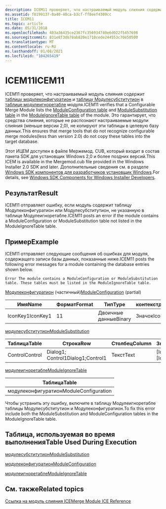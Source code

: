 ```yaml
---
description: ICEM11 проверяет, что настраиваемый модуль слияния содержит таблицу Модулеконфигуратион и таблицу Модулесубститутион в таблице Модулеигноретабле модуля.
ms.assetid: f0199137-0a40-40ca-b3cf-ff8eef4309cc
title: ICEM11
ms.topic: article
ms.date: 05/31/2018
ms.openlocfilehash: 403a36435ce2367fc356934740e6d022f5457698
ms.sourcegitcommit: 831e8f3db78ab820e1710cede244553c70e50500
ms.translationtype: MT
ms.contentlocale: ru-RU
ms.lasthandoff: 01/08/2021
ms.locfileid: "104265419"
---
```

# <a name="icem11"></a><span data-ttu-id="59221-103">ICEM11</span><span class="sxs-lookup"><span data-stu-id="59221-103">ICEM11</span></span>

<span data-ttu-id="59221-104">ICEM11 проверяет, что настраиваемый модуль слияния содержит [таблицу модулеконфигуратион](moduleconfiguration-table.md) и [таблицу Модулесубститутион](modulesubstitution-table.md) в [таблице модулеигноретабле](moduleignoretable-table.md) модуля.</span><span class="sxs-lookup"><span data-stu-id="59221-104">ICEM11 verifies that a Configurable Merge Module lists the [ModuleConfiguration table](moduleconfiguration-table.md) and [ModuleSubstitution table](modulesubstitution-table.md) in the [ModuleIgnoreTable table](moduleignoretable-table.md) of the module.</span></span> <span data-ttu-id="59221-105">Это гарантирует, что средства слияния, которые не распознают настраиваемые модули слияния (меньше версии 2,0), не копируют эти таблицы в целевую базу данных.</span><span class="sxs-lookup"><span data-stu-id="59221-105">This ensures that merge tools that do not recognize configurable merge modules(less than version 2.0) do not copy these tables into the target database.</span></span>

<span data-ttu-id="59221-106">Этот ИЦЕМ доступен в файле Мержемод. CUB, который входит в состав пакета SDK для установщик Windows 2,0 и более поздних версий.</span><span class="sxs-lookup"><span data-stu-id="59221-106">This ICEM is available in the Mergemod.cub file provided in the Windows Installer 2.0 SDK and later.</span></span> <span data-ttu-id="59221-107">Дополнительные сведения см. в разделе [Windows SDK компонентов для разработчиков установщик Windows](platform-sdk-components-for-windows-installer-developers.md).</span><span class="sxs-lookup"><span data-stu-id="59221-107">For details, see [Windows SDK Components for Windows Installer Developers](platform-sdk-components-for-windows-installer-developers.md).</span></span>

## <a name="result"></a><span data-ttu-id="59221-108">Результат</span><span class="sxs-lookup"><span data-stu-id="59221-108">Result</span></span>

<span data-ttu-id="59221-109">ICEM11 отправляет ошибку, если модуль содержит таблицу Модулеконфигуратион или Модулесубститутион, не указанную в таблице Модулеигноретабле.</span><span class="sxs-lookup"><span data-stu-id="59221-109">ICEM11 posts an error if the module contains a ModuleConfiguration or ModuleSubstitution table not listed in the ModuleIgnoreTable table.</span></span>

## <a name="example"></a><span data-ttu-id="59221-110">Пример</span><span class="sxs-lookup"><span data-stu-id="59221-110">Example</span></span>

<span data-ttu-id="59221-111">ICEM11 отправляет следующие сообщения об ошибках для модуля, содержащего записи базы данных, показанные ниже.</span><span class="sxs-lookup"><span data-stu-id="59221-111">ICEM11 posts the following error messages for a module containing the database entries shown below.</span></span>

``` syntax
Error The module contains a ModuleConfiguration or ModuleSubstitution 
table. These tables must be listed in the ModuleIgnoreTable table.
```

<span data-ttu-id="59221-112">[Модулеконфигуратион](moduleconfiguration-table.md) (частичный)</span><span class="sxs-lookup"><span data-stu-id="59221-112">[ModuleConfiguration](moduleconfiguration-table.md) (partial)</span></span>



| <span data-ttu-id="59221-113">Имя</span><span class="sxs-lookup"><span data-stu-id="59221-113">Name</span></span>     | <span data-ttu-id="59221-114">Формат</span><span class="sxs-lookup"><span data-stu-id="59221-114">Format</span></span> | <span data-ttu-id="59221-115">Тип</span><span class="sxs-lookup"><span data-stu-id="59221-115">Type</span></span>   | <span data-ttu-id="59221-116">контекстдата</span><span class="sxs-lookup"><span data-stu-id="59221-116">ContextData</span></span> | <span data-ttu-id="59221-117">DefaultValue</span><span class="sxs-lookup"><span data-stu-id="59221-117">DefaultValue</span></span> |
|----------|--------|--------|-------------|--------------|
| <span data-ttu-id="59221-118">IconKey1</span><span class="sxs-lookup"><span data-stu-id="59221-118">IconKey1</span></span> | <span data-ttu-id="59221-119">1</span><span class="sxs-lookup"><span data-stu-id="59221-119">1</span></span>      | <span data-ttu-id="59221-120">Двоичные данные</span><span class="sxs-lookup"><span data-stu-id="59221-120">Binary</span></span> | <span data-ttu-id="59221-121">Значок</span><span class="sxs-lookup"><span data-stu-id="59221-121">Icon</span></span>        | <span data-ttu-id="59221-122">дефаултикон</span><span class="sxs-lookup"><span data-stu-id="59221-122">DefaultIcon</span></span>  |



 

[<span data-ttu-id="59221-123">модулесубститутион</span><span class="sxs-lookup"><span data-stu-id="59221-123">ModuleSubstitution</span></span>](modulesubstitution-table.md)



| <span data-ttu-id="59221-124">Таблица</span><span class="sxs-lookup"><span data-stu-id="59221-124">Table</span></span>   | <span data-ttu-id="59221-125">Строка</span><span class="sxs-lookup"><span data-stu-id="59221-125">Row</span></span>              | <span data-ttu-id="59221-126">Столбец</span><span class="sxs-lookup"><span data-stu-id="59221-126">Column</span></span> | <span data-ttu-id="59221-127">Значение</span><span class="sxs-lookup"><span data-stu-id="59221-127">Value</span></span>        |
|---------|------------------|--------|--------------|
| <span data-ttu-id="59221-128">Control</span><span class="sxs-lookup"><span data-stu-id="59221-128">Control</span></span> | <span data-ttu-id="59221-129">Dialog1; Control1</span><span class="sxs-lookup"><span data-stu-id="59221-129">Dialog1;Control1</span></span> | <span data-ttu-id="59221-130">Текст</span><span class="sxs-lookup"><span data-stu-id="59221-130">Text</span></span>   | <span data-ttu-id="59221-131">\[IconKey1\]</span><span class="sxs-lookup"><span data-stu-id="59221-131">\[IconKey1\]</span></span> |



 

[<span data-ttu-id="59221-132">модулеигноретабле</span><span class="sxs-lookup"><span data-stu-id="59221-132">ModuleIgnoreTable</span></span>](moduleignoretable-table.md)



| <span data-ttu-id="59221-133">Таблица</span><span class="sxs-lookup"><span data-stu-id="59221-133">Table</span></span>               |
|---------------------|
| <span data-ttu-id="59221-134">модулеконфигуратион</span><span class="sxs-lookup"><span data-stu-id="59221-134">ModuleConfiguration</span></span> |



 

<span data-ttu-id="59221-135">Чтобы устранить эту ошибку, включите в таблицу Модулеигноретабле таблицы Модулесубститутион и Модулеконфигуратион.</span><span class="sxs-lookup"><span data-stu-id="59221-135">To fix this error include both the ModuleSubstitution and ModuleConfiguration tables in the ModuleIgnoreTable table.</span></span>

## <a name="table-used-during-execution"></a><span data-ttu-id="59221-136">Таблица, используемая во время выполнения</span><span class="sxs-lookup"><span data-stu-id="59221-136">Table Used During Execution</span></span>

[<span data-ttu-id="59221-137">модулесубститутион</span><span class="sxs-lookup"><span data-stu-id="59221-137">ModuleSubstitution</span></span>](modulesubstitution-table.md)

[<span data-ttu-id="59221-138">модулеконфигуратион</span><span class="sxs-lookup"><span data-stu-id="59221-138">ModuleConfiguration</span></span>](moduleconfiguration-table.md)

[<span data-ttu-id="59221-139">модулеигноретабле</span><span class="sxs-lookup"><span data-stu-id="59221-139">ModuleIgnoreTable</span></span>](moduleignoretable-table.md)

## <a name="related-topics"></a><span data-ttu-id="59221-140">См. также</span><span class="sxs-lookup"><span data-stu-id="59221-140">Related topics</span></span>

<dl> <dt>

[<span data-ttu-id="59221-141">Ссылка на модуль слияния ICE</span><span class="sxs-lookup"><span data-stu-id="59221-141">Merge Module ICE Reference</span></span>](merge-module-ice-reference.md)
</dt> </dl>

 

 



